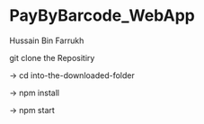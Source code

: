 # PayByBarcode_WebApp
Hussain Bin Farrukh

git clone the Repositiry









-> cd into-the-downloaded-folder



-> npm install 



-> npm start
